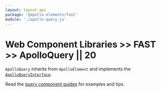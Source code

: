 ```yaml
---
layout: layout-api
package: '@apollo-elements/fast'
module: './apollo-query.js'
---
```

# Web Component Libraries >> FAST >> ApolloQuery || 20

`ApolloQuery` inherits from `ApolloElement` and implements the [`ApolloQueryInterface`](/api/interfaces/query/).

Read the [query component guides](../../../../guides/building-apps/queries/) for examples and tips.

